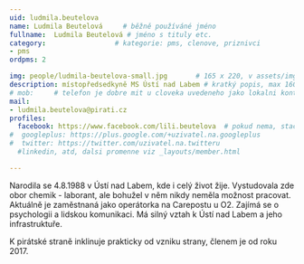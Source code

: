 ```yaml
---
uid: ludmila.beutelova
name: Ludmila Beutelová  	# běžně používáné jméno
fullname:  Ludmila Beutelová # jméno s tituly etc.
category:                 # kategorie: pms, clenove, priznivci
- pms
ordpms: 2

img: people/ludmila-beutelova-small.jpg       # 165 x 220, v assets/img
description: místopředsedkyně MS Ústí nad Labem # kratký popis, max 160 znaků
# mob:     # telefon je dobre mit u cloveka uvedeneho jako lokalni kontakt v links.yaml
mail:
- ludmila.beutelova@pirati.cz
profiles:
  facebook: https://www.facebook.com/lili.beutelova  # pokud nema, staci smazat tuto radku
#  googleplus: https://plus.google.com/+uzivatel.na.googleplus
#  twitter: https://twitter.com/uzivatel.na.twitteru
  #linkedin, atd, dalsi promenne viz _layouts/member.html

---
```

Narodila se 4.8.1988 v Ústí nad Labem, kde i celý život žije. Vystudovala zde obor chemik - laborant, ale bohužel v něm nikdy neměla možnost pracovat. Aktuálně je zaměstnaná jako operátorka na Carepostu u O2. Zajímá se o psychologii a lidskou komunikaci. Má silný vztah k Ústí nad Labem a jeho infrastruktuře.

K pirátské straně inklinuje prakticky od vzniku strany, členem je od roku 2017.
